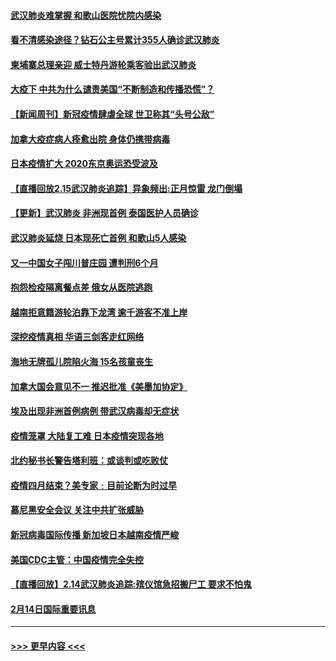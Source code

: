 #### [武汉肺炎难掌握 和歌山医院忧院内感染](../pages/prog202/a102778376.md?t=02161202) 
#### [看不清感染途径？钻石公主号累计355人确诊武汉肺炎](../pages/prog202/a102778335.md?t=02161202) 
#### [柬埔寨总理亲迎 威士特丹游轮乘客验出武汉肺炎](../pages/prog202/a102777842.md?t=02161202) 
#### [大疫下 中共为什么谴责美国“不断制造和传播恐慌”？](../pages/prog202/a102778285.md?t=02161202) 
#### [【新闻周刊】新冠疫情肆虐全球 世卫称其“头号公敌”](../pages/prog202/a102778196.md?t=02161202) 
#### [加拿大疫症病人痊愈出院 身体仍携带病毒](../pages/prog202/a102778061.md?t=02161202) 
#### [日本疫情扩大 2020东京奥运恐受波及](../pages/prog202/a102778049.md?t=02161202) 
#### [【直播回放2.15武汉肺炎追踪】异象频出:正月惊雷 龙门倒塌](../pages/prog202/a102777974.md?t=02161202) 
#### [【更新】武汉肺炎 非洲现首例 泰国医护人员确诊](../pages/prog202/a102770740.md?t=02161202) 
#### [武汉肺炎延烧 日本现死亡首例 和歌山5人感染](../pages/prog202/a102777815.md?t=02161202) 
#### [又一中国女子闯川普庄园 遭判刑6个月](../pages/prog202/a102777673.md?t=02161202) 
#### [抱怨检疫隔离餐点差 俄女从医院逃跑](../pages/prog202/a102777667.md?t=02161202) 
#### [越南拒意籍游轮泊靠下龙湾 逾千游客不准上岸](../pages/prog202/a102777646.md?t=02161202) 
#### [深挖疫情真相 华语三剑客走红网络](../pages/prog202/a102777624.md?t=02161202) 
#### [海地无牌孤儿院陷火海 15名孩童丧生](../pages/prog202/a102777620.md?t=02161202) 
#### [加拿大国会意见不一 推迟批准《美墨加协定》](../pages/prog202/a102777575.md?t=02161202) 
#### [埃及出现非洲首例病例 带武汉病毒却无症状](../pages/prog202/a102777559.md?t=02161202) 
#### [疫情笼罩 大陆复工难 日本疫情突现各地](../pages/prog202/a102777455.md?t=02161202) 
#### [北约秘书长警告塔利班：或谈判或吃败仗](../pages/prog202/a102777442.md?t=02161202) 
#### [疫情四月结束？美专家﹕目前论断为时过早](../pages/prog202/a102777248.md?t=02161202) 
#### [慕尼黑安全会议 关注中共扩张威胁](../pages/prog202/a102777254.md?t=02161202) 
#### [新冠病毒国际传播 新加坡日本越南疫情严峻](../pages/prog202/a102777245.md?t=02161202) 
#### [美国CDC主管：中国疫情完全失控](../pages/prog202/a102777236.md?t=02161202) 
#### [【直播回放】2.14武汉肺炎追踪:殡仪馆急招搬尸工 要求不怕鬼](../pages/prog202/a102777141.md?t=02161202) 
#### [2月14日国际重要讯息](../pages/prog202/a102777073.md?t=02161202) 

----
#### [ >>> 更早内容 <<< ](../indexes/prog202-earlier.md)
